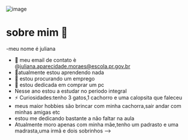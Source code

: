![image](https://github.com/moraesjuliana/moraesjuliana/assets/116094819/3ae0cde5-deb2-4440-9116-c5f287d0bf61)

# sobre mim  👋
-meu nome é juliana 
- 🔭 meu email de contato è @juliana.aparecidade.moraes@escola.pr.gov.br 
- 🌱atualmente estou aprendendo nada
- 👯 estou procurando um emprego
- 🤔 estou dedicada em comprar um pc
- Nesse ano estou a estudar no periodo integral
- ⚡ Curiosidades:tenho 3 gatos,1 cachorro e uma calopsita que faleceu 
- meus maior hobbies são brincar com minha cachorra,sair andar com minhas amigas etc 
- estou me dedicando bastante a não faltar na aula 
- Atualmente moro apenas com minha mãe,tenho um padrasto e uma madrasta,uma irmã e dois sobrinhos 
-->
